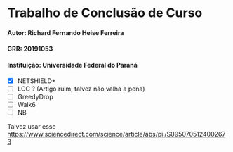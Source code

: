# Trabalho de Conclusão de Curso
#### Autor: Richard Fernando Heise Ferreira
#### GRR: 20191053
#### Instituição: Universidade Federal do Paraná

- [X] NETSHIELD+
- [ ] LCC ? (Artigo ruim, talvez não valha a pena)
- [ ] GreedyDrop
- [ ] Walk6
- [ ] NB

Talvez usar esse https://www.sciencedirect.com/science/article/abs/pii/S0950705124002673